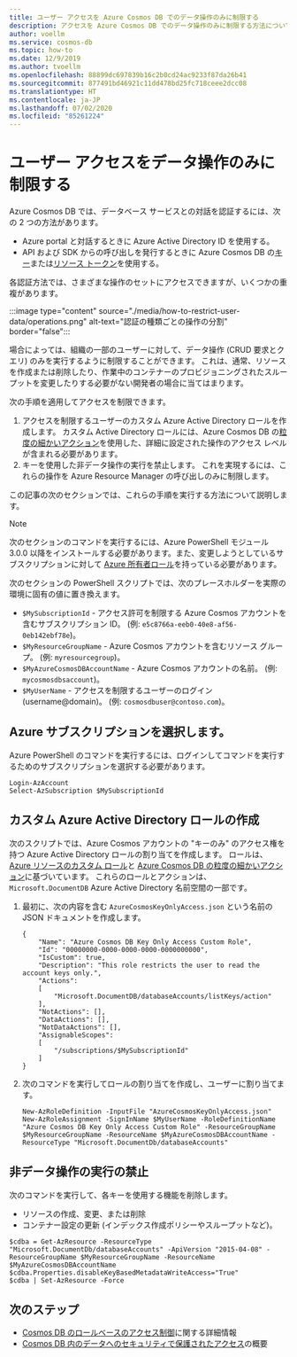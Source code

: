 ```yaml
---
title: ユーザー アクセスを Azure Cosmos DB でのデータ操作のみに制限する
description: アクセスを Azure Cosmos DB でのデータ操作のみに制限する方法について説明します
author: voellm
ms.service: cosmos-db
ms.topic: how-to
ms.date: 12/9/2019
ms.author: tvoellm
ms.openlocfilehash: 88899dc697839b16c2b0cd24ac9233f87da26b41
ms.sourcegitcommit: 877491bd46921c11dd478bd25fc718ceee2dcc08
ms.translationtype: HT
ms.contentlocale: ja-JP
ms.lasthandoff: 07/02/2020
ms.locfileid: "85261224"
---
```

# <a name="restrict-user-access-to-data-operations-only"></a>ユーザー アクセスをデータ操作のみに制限する

Azure Cosmos DB では、データベース サービスとの対話を認証するには、次の 2 つの方法があります。
- Azure portal と対話するときに Azure Active Directory ID を使用する。
- API および SDK からの呼び出しを発行するときに Azure Cosmos DB の[キー](secure-access-to-data.md#master-keys)または[リソース トークン](secure-access-to-data.md#resource-tokens)を使用する。

各認証方法では、さまざまな操作のセットにアクセスできますが、いくつかの重複があります。

:::image type="content" source="./media/how-to-restrict-user-data/operations.png" alt-text="認証の種類ごとの操作の分割" border="false":::

場合によっては、組織の一部のユーザーに対して、データ操作 (CRUD 要求とクエリ) のみを実行するように制限することができます。 これは、通常、リソースを作成または削除したり、作業中のコンテナーのプロビジョニングされたスループットを変更したりする必要がない開発者の場合に当てはまります。

次の手順を適用してアクセスを制限できます。
1. アクセスを制限するユーザーのカスタム Azure Active Directory ロールを作成します。 カスタム Active Directory ロールには、Azure Cosmos DB の[粒度の細かいアクション](../role-based-access-control/resource-provider-operations.md#microsoftdocumentdb)を使用した、詳細に設定された操作のアクセス レベルが含まれる必要があります。
1. キーを使用した非データ操作の実行を禁止します。 これを実現するには、これらの操作を Azure Resource Manager の呼び出しのみに制限します。

この記事の次のセクションでは、これらの手順を実行する方法について説明します。

> [!NOTE]
> 次のセクションのコマンドを実行するには、Azure PowerShell モジュール 3.0.0 以降をインストールする必要があります。また、変更しようとしているサブスクリプションに対して [Azure 所有者ロール](../role-based-access-control/built-in-roles.md#owner)を持っている必要があります。

次のセクションの PowerShell スクリプトでは、次のプレースホルダーを実際の環境に固有の値に置き換えます。
- `$MySubscriptionId` - アクセス許可を制限する Azure Cosmos アカウントを含むサブスクリプション ID。 (例: `e5c8766a-eeb0-40e8-af56-0eb142ebf78e`)。
- `$MyResourceGroupName` - Azure Cosmos アカウントを含むリソース グループ。 (例: `myresourcegroup`)。
- `$MyAzureCosmosDBAccountName` - Azure Cosmos アカウントの名前。 (例: `mycosmosdbsaccount`)。
- `$MyUserName` - アクセスを制限するユーザーのログイン (username@domain)。 (例: `cosmosdbuser@contoso.com`)。

## <a name="select-your-azure-subscription"></a>Azure サブスクリプションを選択します。

Azure PowerShell のコマンドを実行するには、ログインしてコマンドを実行するためのサブスクリプションを選択する必要があります。

```azurepowershell
Login-AzAccount
Select-AzSubscription $MySubscriptionId
```

## <a name="create-the-custom-azure-active-directory-role"></a>カスタム Azure Active Directory ロールの作成

次のスクリプトでは、Azure Cosmos アカウントの "キーのみ" のアクセス権を持つ Azure Active Directory ロールの割り当てを作成します。 ロールは、[Azure リソースのカスタム ロール](../role-based-access-control/custom-roles.md)と [Azure Cosmos DB の粒度の細かいアクション](../role-based-access-control/resource-provider-operations.md#microsoftdocumentdb)に基づいています。 これらのロールとアクションは、`Microsoft.DocumentDB` Azure Active Directory 名前空間の一部です。

1. 最初に、次の内容を含む `AzureCosmosKeyOnlyAccess.json` という名前の JSON ドキュメントを作成します。

    ```
    {
        "Name": "Azure Cosmos DB Key Only Access Custom Role",
        "Id": "00000000-0000-0000-0000-0000000000",
        "IsCustom": true,
        "Description": "This role restricts the user to read the account keys only.",
        "Actions":
        [
            "Microsoft.DocumentDB/databaseAccounts/listKeys/action"
        ],
        "NotActions": [],
        "DataActions": [],
        "NotDataActions": [],
        "AssignableScopes":
        [
            "/subscriptions/$MySubscriptionId"
        ]
    }
    ```

1. 次のコマンドを実行してロールの割り当てを作成し、ユーザーに割り当てます。

    ```azurepowershell
    New-AzRoleDefinition -InputFile "AzureCosmosKeyOnlyAccess.json"
    New-AzRoleAssignment -SignInName $MyUserName -RoleDefinitionName "Azure Cosmos DB Key Only Access Custom Role" -ResourceGroupName $MyResourceGroupName -ResourceName $MyAzureCosmosDBAccountName -ResourceType "Microsoft.DocumentDb/databaseAccounts"
    ```

## <a name="disallow-the-execution-of-non-data-operations"></a>非データ操作の実行の禁止

次のコマンドを実行して、各キーを使用する機能を削除します。
- リソースの作成、変更、または削除
- コンテナー設定の更新 (インデックス作成ポリシーやスループットなど)。

```azurepowershell
$cdba = Get-AzResource -ResourceType "Microsoft.DocumentDb/databaseAccounts" -ApiVersion "2015-04-08" -ResourceGroupName $MyResourceGroupName -ResourceName $MyAzureCosmosDBAccountName
$cdba.Properties.disableKeyBasedMetadataWriteAccess="True"
$cdba | Set-AzResource -Force
```

## <a name="next-steps"></a>次のステップ

- [Cosmos DB のロールベースのアクセス制御](role-based-access-control.md)に関する詳細情報
- [Cosmos DB 内のデータへのセキュリティで保護されたアクセス](secure-access-to-data.md)の概要
